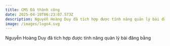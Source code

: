 ```yaml
---
title: CMS Đã thành công
date: 2025-04-10T06:23:07.573Z
description: Nguyễn Hoàng Duy đã tích hợp được tính năng quản lý bài đăng bằng CMS
image: /images/logo4.svg
---
```

Nguyễn Hoàng Duy đã tích hợp được tính năng quản lý bài đăng bằng 